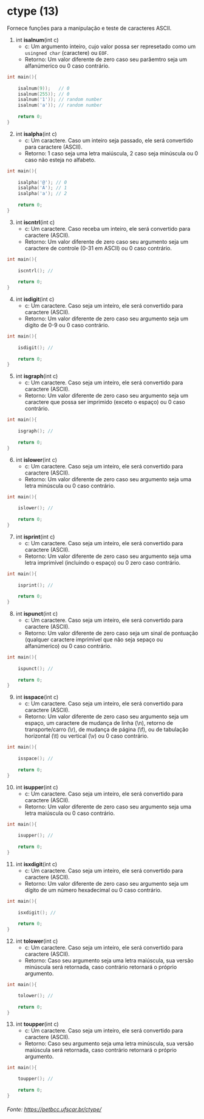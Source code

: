 # ctype (13)
Fornece funções para a manipulação e teste de caracteres ASCII.

1. int **isalnum**(int c)
	* c: Um argumento inteiro, cujo valor possa ser represetado como um `usingned char` (caractere) ou `EOF`.
	* Retorno: Um valor diferente de zero caso seu parâemtro seja um alfanúmerico ou 0 caso contrário.
	
``` c
int main(){
	
	isalnum(9));   // 0
    isalnum(255)); // 0
    isalnum('1')); // random number
    isalnum('a')); // random number
	
	return 0;
}
```

2. int **isalpha**(int c)
	* c: Um caractere. Caso um inteiro seja passado, ele será convertido para caractere (ASCII).
	* Retorno: 1 caso seja uma letra maiúscula, 2 caso seja minúscula ou 0 caso não esteja no alfabeto.
	
``` c
int main(){
	
	isalpha('@'); // 0
	isalpha('A'); // 1
	isalpha('a'); // 2
	
	return 0;
}
```

3. int **iscntrl**(int c)
	* c: Um caractere. Caso receba um inteiro, ele será convertido para caractere (ASCII).
	* Retorno: Um valor diferente de zero caso seu argumento seja um caractere de controle (0-31 em ASCII) ou 0 caso contrário.
	
``` c
int main(){
	
	iscntrl(); //
	
	return 0;
}

```

4. int **isdigit**(int c)
	* c: Um caractere. Caso seja um inteiro, ele será convertido para caractere (ASCII).
	* Retorno: Um valor diferente de zero caso seu argumento seja um digito de 0-9 ou 0 caso contrário.
	
``` c
int main(){
	
	isdigit(); //
	
	return 0;
}

```

5. int **isgraph**(int c)
	* c: Um caractere. Caso seja um inteiro, ele será convertido para caractere (ASCII).
	* Retorno: Um valor diferente de zero caso seu argumento seja um caractere que possa ser imprimido (exceto o espaço) ou 0 caso contrário.
	
``` c
int main(){
	
	isgraph(); //
	
	return 0;
}

```

6. int **islower**(int c)
	* c: Um caractere. Caso seja um inteiro, ele será convertido para caractere (ASCII).
	* Retorno: Um valor diferente de zero caso seu argumento seja uma letra minúscula ou 0 caso contrário.
	
``` c
int main(){
	
	islower(); //
	
	return 0;
}

```

7. int **isprint**(int c)
	* c: Um caractere. Caso seja um inteiro, ele será convertido para caractere (ASCII).
	* Retorno: Um valor diferente de zero caso seu argumento seja uma letra imprimível (incluindo o espaço) ou 0 zero caso contrário.
	
``` c
int main(){
	
	isprint(); //
	
	return 0;
}

```

8. int **ispunct**(int c)
	* c: Um caractere.  Caso seja um inteiro, ele será convertido para caractere (ASCII).
	* Retorno: Um valor diferente de zero caso seja um sinal de pontuação (qualquer caractere imprimível que não seja sepaço ou alfanúmerico) ou 0 caso contrário.
	
``` c
int main(){
	
	ispunct(); //
	
	return 0;
}

```

9. int **isspace**(int c)
	* c: Um caractere.  Caso seja um inteiro, ele será convertido para caractere (ASCII).
	* Retorno: Um valor diferente de zero caso seu argumento seja um espaço, um caractere de mudança de linha (\n), retorno de transporte/carro (\r), de mudança de página (\f),
	ou de tabulação horizontal (\t) ou vertical (\v) ou 0 caso contrário.
	
``` c
int main(){
	
	isspace(); //
	
	return 0;
}

```

10. int **isupper**(int c)
	* c: Um caractere.  Caso seja um inteiro, ele será convertido para caractere (ASCII).
	* Retorno: Um valor diferente de zero caso seu argumento seja uma letra maiúscula ou 0 caso contrário.
	
``` c
int main(){
	
	isupper(); //
	
	return 0;
}

```

11. int **isxdigit**(int c)
	* c: Um caractere.  Caso seja um inteiro, ele será convertido para caractere (ASCII).
	* Retorno: Um valor diferente de zero caso seu argumento seja um dígito de um número hexadecimal ou 0 caso contrário.
	
``` c
int main(){
	
	isxdigit(); //
	
	return 0;
}

```

12. int **tolower**(int c)
	* c: Um caractere.  Caso seja um inteiro, ele será convertido para caractere (ASCII).
	* Retorno: Caso seu argumento seja uma letra maiúscula, sua versão minúscula será retornada, caso contrário retornará o próprio argumento.
	
``` c
int main(){

	tolower(); //
	
	return 0;
}

```

13. int **toupper**(int c)
	* c: Um caractere.  Caso seja um inteiro, ele será convertido para caractere (ASCII).
	* Retorno: Caso seu argumento seja uma letra minúscula, sua versão maiúscula será retornada, caso contrário retornará o próprio argumento.
	
``` c
int main(){

	toupper(); //
	
	return 0;
}

```

###### Fonte: https://petbcc.ufscar.br/ctype/
	